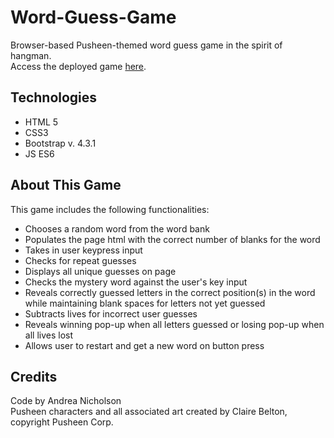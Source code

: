 # Word-Guess-Game

Browser-based Pusheen-themed word guess game in the spirit of hangman.  
Access the deployed game [here](https://andreain3d.github.io/Word-Guess-Game/).

## Technologies

* HTML 5  
* CSS3  
* Bootstrap v. 4.3.1  
* JS ES6  

## About This Game

This game includes the following functionalities:  
* Chooses a random word from the word bank  
* Populates the page html with the correct number of blanks for the word  
* Takes in user keypress input  
* Checks for repeat guesses  
* Displays all unique guesses on page  
* Checks the mystery word against the user's key input  
* Reveals correctly guessed letters in the correct position(s) in the word while maintaining blank spaces for letters not yet guessed  
* Subtracts lives for incorrect user guesses  
* Reveals winning pop-up when all letters guessed or losing pop-up when all lives lost  
* Allows user to restart and get a new word on button press  

## Credits

Code by Andrea Nicholson  
Pusheen characters and all associated art created by Claire Belton, copyright Pusheen Corp.  
